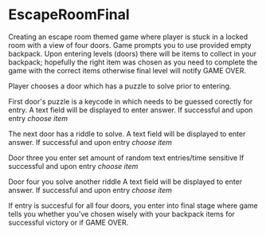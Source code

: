 # EscapeRoomFinal
Creating an escape room themed game where player is stuck in a locked room with a view of four doors.
Game prompts you to use provided empty backpack.
Upon entering levels (doors) there will be items to collect in your backpack; hopefully the right item was chosen as you need
to complete the game with the correct items otherwise final level will notify GAME OVER.

Player chooses a door which has a puzzle to solve prior to entering.

First door's puzzle is a keycode in which needs to be guessed corectly for entry.
A text field will be displayed to enter answer.
If successful and upon entry *choose item*

The next door has a riddle to solve. 
A text field will be displayed to enter answer.
If successful and upon entry *choose item*

Door three you enter set amount of random text entries/time sensitive
If successful and upon entry *choose item*

Door four you solve another riddle
A text field will be displayed to enter answer.
If successful and upon entry *choose item*

If entry is succesful for all four doors, you enter into final stage where game
tells you whether you've chosen wisely with your backpack items for successful
victory or if GAME OVER. 
